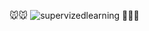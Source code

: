 :mouse::mouse:
![supervizedlearning](https://cloud.githubusercontent.com/assets/7158671/16277294/05007478-38bb-11e6-8ac0-99622613a05a.jpg)
:dog::dog::dog:
